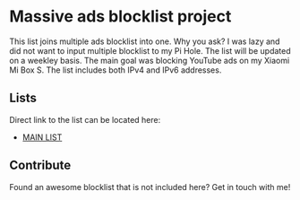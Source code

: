 # Massive ads blocklist project

This list joins multiple ads blocklist into one. Why you ask? I was lazy and did not want to input multiple blocklist to my Pi Hole. The list will be updated on a weekley basis. The main goal was blocking YouTube ads on my Xiaomi Mi Box S. The list includes both IPv4 and IPv6 addresses.

## Lists

Direct link to the list can be located here:

 - [MAIN LIST](https://raw.githubusercontent.com/BeforeMyCompileFails/piholeblocklist/main/adsblocker.txt)

## Contribute

Found an awesome blocklist that is not included here? Get in touch with me!
